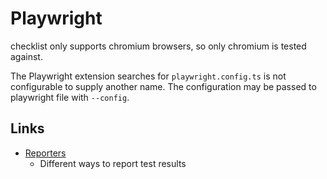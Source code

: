 # Playwright

checklist only supports chromium browsers, so only chromium is tested against.

The Playwright extension searches for `playwright.config.ts` is not configurable to supply another name. The configuration may be passed to playwright file with `--config`.


## Links

- [Reporters](https://playwright.dev/docs/test-reporters)
    - Different ways to report test results
